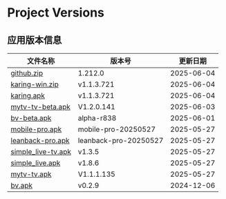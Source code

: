 # Project Versions
<!-- VERSION_TABLE_START -->
## 应用版本信息
| 文件名称 | 版本号 | 更新日期 |
|----------|--------|----------|
| [github.zip](https://github.com/tmxia/iptv/raw/main/apk/github.zip) | 1.212.0 | 2025-06-04 |
| [karing-win.zip](https://github.com/tmxia/iptv/raw/main/apk/karing-win.zip) | v1.1.3.721 | 2025-06-04 |
| [karing.apk](https://github.com/tmxia/iptv/raw/main/apk/karing.apk) | v1.1.3.721 | 2025-06-04 |
| [mytv-tv-beta.apk](https://github.com/tmxia/iptv/raw/main/apk/mytv-tv-beta.apk) | V1.2.0.141 | 2025-06-03 |
| [bv-beta.apk](https://github.com/tmxia/iptv/raw/main/apk/bv-beta.apk) | alpha-r838 | 2025-06-01 |
| [mobile-pro.apk](https://github.com/tmxia/iptv/raw/main/apk/mobile-pro.apk) | mobile-pro-20250527 | 2025-05-27 |
| [leanback-pro.apk](https://github.com/tmxia/iptv/raw/main/apk/leanback-pro.apk) | leanback-pro-20250527 | 2025-05-27 |
| [simple_live-tv.apk](https://github.com/tmxia/iptv/raw/main/apk/simple_live-tv.apk) | v1.3.5 | 2025-05-27 |
| [simple_live.apk](https://github.com/tmxia/iptv/raw/main/apk/simple_live.apk) | v1.8.6 | 2025-05-27 |
| [mytv-tv.apk](https://github.com/tmxia/iptv/raw/main/apk/mytv-tv.apk) | V1.1.1.135 | 2025-05-27 |
| [bv.apk](https://github.com/tmxia/iptv/raw/main/apk/bv.apk) | v0.2.9 | 2024-12-06 |
<!-- VERSION_TABLE_END -->
